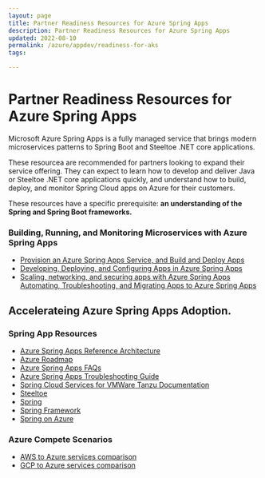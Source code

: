 ```yaml
---
layout: page
title: Partner Readiness Resources for Azure Spring Apps
description: Partner Readiness Resources for Azure Spring Apps
updated: 2022-08-10
permalink: /azure/appdev/readiness-for-aks
tags:

---
```


# Partner Readiness Resources for Azure Spring Apps

Microsoft Azure Spring Apps is a fully managed service that brings modern microservices patterns to Spring Boot and Steeltoe .NET core applications. 

These resourcea are recommended for partners looking to expand their service offering.  They can expect to learn how to develop and deliver Java or Steeltoe .NET core applications quickly, and understand how to build, deploy, and monitor Spring Cloud apps on Azure for their customers.

These resources have a specific prerequisite: **an understanding of the Spring and Spring Boot frameworks.**


### Building, Running, and Monitoring Microservices with Azure Spring Apps

* [Provision an Azure Spring Apps Service, and Build and Deploy Apps](https://event.on24.com/eventRegistration/console/EventConsoleApollo.jsp?simulive=y&eventid=3488655&sessionid=1&username=&partnerref=&format=fhvideo1&mobile=&flashsupportedmobiledevice=&helpcenter=&key=6DF66FE4F1CF2480670553C96C53FA1D&newConsole=true&nxChe=true&newTabCon=true&consoleEarEventConsole=false&text_language_id=en&playerwidth=748&playerheight=526&eventuserid=551850460&contenttype=A&mediametricsessionid=475217164&mediametricid=4897006&usercd=551850460&mode=launch)
* [Developing, Deploying, and Configuring Apps in Azure Spring Apps](https://event.on24.com/eventRegistration/console/EventConsoleApollo.jsp?simulive=y&eventid=3487888&sessionid=1&username=&partnerref=&format=fhvideo1&mobile=&flashsupportedmobiledevice=&helpcenter=&key=DEEDFE7AC5117F18DA45BAEF684B9E9B&newConsole=true&nxChe=true&newTabCon=true&consoleEarEventConsole=false&text_language_id=en&playerwidth=748&playerheight=526&eventuserid=551858809&contenttype=A&mediametricsessionid=475218262&mediametricid=4895969&usercd=551858809&mode=launch)
* [Scaling, networking, and securing apps with Azure Spring Apps](
https://event.on24.com/eventRegistration/console/EventConsoleApollo.jsp?simulive=y&eventid=3488470&sessionid=1&username=&partnerref=&format=fhvideo1&mobile=&flashsupportedmobiledevice=&helpcenter=&key=FD34242BFCE418CF1E9A6CC9EC0B5AEB&newConsole=true&nxChe=true&newTabCon=true&consoleEarEventConsole=false&text_language_id=en&playerwidth=748&playerheight=526&eventuserid=551859162&contenttype=A&mediametricsessionid=475218469&mediametricid=4896780&usercd=551859162&mode=launch)
[Automating, Troubleshooting, and Migrating Apps to Azure Spring Apps](https://note.microsoft.com/US-NOGEP-WBNR-FY22-12Dec-16-ImplementingMicrosoftAzureSpringCloudAutomationtroubleshootingandmigratingyourappstoAzureSpringCloud-SRDEM91195-04_LP02OnDemandRegistration-ForminBody.html)

## Accelerateing Azure Spring Apps Adoption.

### Spring App Resources  

* [Azure Spring Apps Reference Architecture](https://docs.microsoft.com/en-us/azure/spring-apps/reference-architecture?tabs=azure-spring-enterprise)
* [Azure Roadmap](https://azure.microsoft.com/updates)
* [Azure Spring Apps FAQs](https://docs.microsoft.com/en-us/azure/spring-apps/faq)
* [Azure Spring Apps Troubleshooting Guide](https://docs.microsoft.com/en-us/azure/spring-apps/troubleshoot)
* [Spring Cloud Services for VMWare Tanzu Documentation](https://docs.pivotal.io/spring-cloud-services/1-5/common/index.html)
* [Steeltoe](https://steeltoe.io/)
* [Spring](https://spring.io/)
* [Spring Framework](https://spring.io/projects/spring-cloud-azure)
* [Spring on Azure](https://docs.microsoft.com/en-us/azure/developer/java/spring-framework/)

### Azure Compete Scenarios

* [AWS to Azure services comparison](https://docs.microsoft.com/en-us/azure/architecture/aws-professional/services)
* [GCP to Azure services comparison](https://docs.microsoft.com/en-us/azure/architecture/gcp-professional/services)
